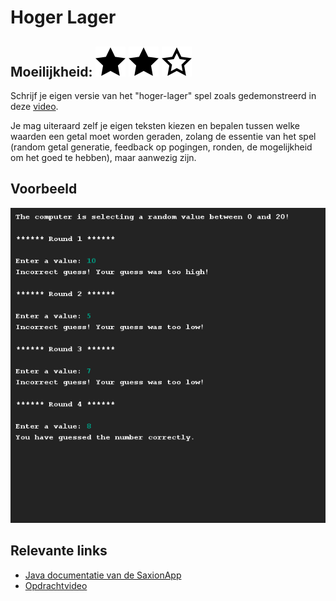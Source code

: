# Hoger Lager
## Moeilijkheid: ![Filled](../resources/star-filled.svg) ![Filled](../resources/star-filled.svg) ![Outlined](../resources/star-outlined.svg) 

Schrijf je eigen versie van het "hoger-lager" spel zoals gedemonstreerd in deze [video](https://youtu.be/BsPkGdMHurE). 

Je mag uiteraard zelf je eigen teksten kiezen en bepalen tussen welke waarden een getal moet worden geraden, zolang de essentie van het spel (random getal generatie, feedback op pogingen, ronden, de mogelijkheid om het goed te hebben), maar aanwezig zijn.

## Voorbeeld
![Example](sample_output.png)

## Relevante links
* [Java documentatie van de SaxionApp](https://saxionapp.hboictlab.nl/nl/saxion/app/SaxionApp.html)
* [Opdrachtvideo](https://youtu.be/BsPkGdMHurE)



